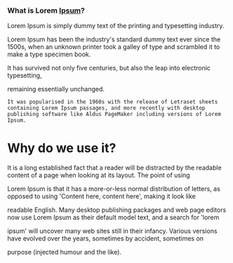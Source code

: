 ### What is Lorem [Ipsum](https://www.lipsum.com/)?
Lorem Ipsum is simply dummy text of the printing and typesetting industry.

 Lorem Ipsum has been the industry's standard dummy text ever since the 1500s, when an unknown printer took a galley of type and scrambled it to make a type specimen book.
 
  It has survived not only five centuries, but also the leap into electronic typesetting,
  
   remaining essentially unchanged.
   
    It was popularised in the 1960s with the release of Letraset sheets containing Lorem Ipsum passages, and more recently with desktop publishing software like Aldus PageMaker including versions of Lorem Ipsum.

# Why do we use it?
It is a long established fact that a reader will be distracted by the readable content of a page when looking at its layout. The point of using 

Lorem Ipsum is that it has a more-or-less normal distribution of letters, as opposed to using 'Content here, content here', making it look like 

readable English. Many desktop publishing packages and web page editors now use Lorem Ipsum as their default model text, and a search for 'lorem 

ipsum' will uncover many web sites still in their infancy. Various versions have evolved over the years, sometimes by accident, sometimes on 

purpose (injected humour and the like).

